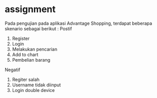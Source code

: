 # assignment

Pada pengujian pada aplikasi Advantage Shopping, terdapat beberapa skenario sebagai berikut :
Postif
1. Register
2. Login
3. Melakukan pencarian
4. Add to chart
5. Pembelian barang

Negatif 
1. Regiter salah
2. Username tidak diinput
3. Login double device
